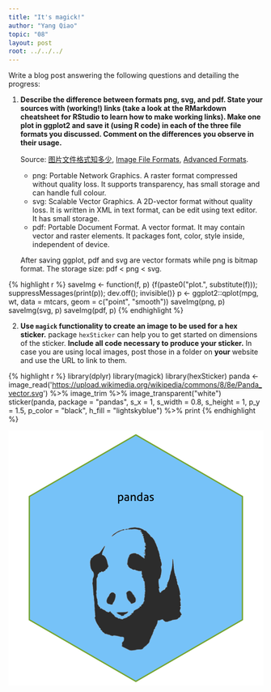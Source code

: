 ```yaml
---
title: "It's magick!"
author: "Yang Qiao"
topic: "08"
layout: post
root: ../../../
---
```


Write a blog post answering the following questions and detailing the progress: 

1. **Describe the difference between formats png, svg, and pdf. State your sources with (working!) links (take a look at the RMarkdown cheatsheet for RStudio to learn how to make working links). Make one plot in ggplot2 and save it (using R code) in each of the three file formats you discussed. Comment on the differences you observe in their usage.**
    
    Source: [图片文件格式知多少](http://www.bgteach.com/article/133), [Image File Formats](https://www.logaster.com/blog/jpg-png-svg-pdf-formats/), [Advanced Formats](http://designer-info.com/Writing/advanced_file_formats.htm).  
    - png: Portable Network Graphics. A raster format compressed without quality loss. It supports transparency, has small storage and can handle full colour.
    - svg: Scalable Vector Graphics. A 2D-vector format without quality loss. It is written in XML in text format, can be edit using text editor. It has small storage.
    - pdf: Portable Document Format. A vector format. It may contain vector and raster elements. It packages font, color, style inside, independent of device.

    After saving ggplot, pdf and svg are vector formats while png is bitmap format. The storage size: pdf < png < svg.
    

{% highlight r %}
saveImg <- function(f, p) {f(paste0("plot.", substitute(f))); suppressMessages(print(p)); dev.off(); invisible()}
p <- ggplot2::qplot(mpg, wt, data = mtcars, geom = c("point", "smooth"))
saveImg(png, p)
saveImg(svg, p)
saveImg(pdf, p)
{% endhighlight %}

2. **Use `magick` functionality to create an image to be used for a hex sticker.**  package `hexSticker` can help you to get started on dimensions of the sticker. **Include all code necessary to produce your sticker.** In case you are using local images, post those in a folder on **your** website and use the URL to link to them.

{% highlight r %}
library(dplyr)
library(magick)
library(hexSticker)
panda <- image_read('https://upload.wikimedia.org/wikipedia/commons/8/8e/Panda_vector.svg') %>%
  image_trim %>% image_transparent("white")
sticker(panda, package = "pandas", s_x = 1, s_width = 0.8, s_height = 1, p_y = 1.5, p_color = "black", h_fill = "lightskyblue") %>% print
{% endhighlight %}

![center](./../figure/08/QiaoYang/unnamed-chunk-2-1.png)
